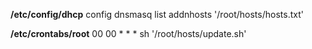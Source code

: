 **/etc/config/dhcp**
config dnsmasq
list addnhosts '/root/hosts/hosts.txt'

**/etc/crontabs/root**
00 00 * * * sh '/root/hosts/update.sh'